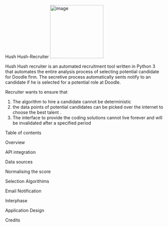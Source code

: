Hush Hush-Recruiter
<img width="170" alt="image" src="https://user-images.githubusercontent.com/94630833/158576922-5f6261ee-d1bf-47ba-a98e-72bc65de5a25.png">

Hush Hush recruiter is an automated recruitment tool written in Python 3 that automates the entire analysis process of selecting potential candidate for Doodle firm.
The secretive process automatically sents notify to an candidate if he is selected for a potential role at Doodle.

Recruiter wants to ensure that 
  1. The algorithm to hire a candidate cannot be deterministic 
  2. the data points of potential candidates can be picked over the internet to choose the best talent .
  3. The interface to provide the coding solutions cannot live forever and will be invalidated after a specified period
  
Table of contents

Overview

API integration

Data sources

Normalising the score

Selection Algorithims

Email Notification

Interphase

Application Design

Credits




